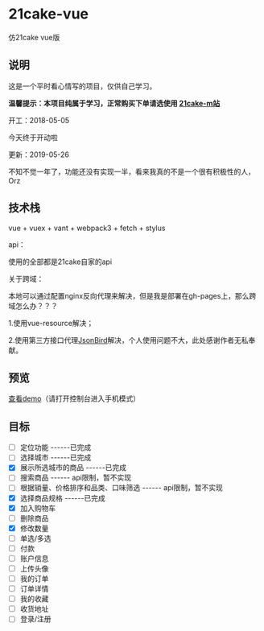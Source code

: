 # 21cake-vue
仿21cake vue版

## 说明

这是一个平时看心情写的项目，仅供自己学习。

**温馨提示：本项目纯属于学习，正常购买下单请选使用   [21cake-m站](https://m.21cake.com/)**

开工：2018-05-05

今天终于开动啦

更新：2019-05-26

不知不觉一年了，功能还没有实现一半，看来我真的不是一个很有积极性的人，Orz

## 技术栈
vue + vuex + vant + webpack3 + fetch + stylus

api：

使用的全部都是21cake自家的api

关于跨域：

本地可以通过配置nginx反向代理来解决，但是我是部署在gh-pages上，那么跨域怎么办？？？

1.使用vue-resource解决；

2.使用第三方接口代理[JsonBird](https://bird.ioliu.cn/)解决，个人使用问题不大，此处感谢作者无私奉献。


## 预览
[查看demo](https://superjiajia.github.io/21cake-vue/)（请打开控制台进入手机模式）

<!-- 建议您使用手机扫描下方的二维码
![21cake-qrcode-link](http://i67.tinypic.com/2lifw2u.png) -->

## 目标

- [ ] 定位功能 ------已完成
- [ ] 选择城市 ------已完成
- [x] 展示所选城市的商品 ------已完成
- [ ] 搜索商品 ------ api限制，暂不实现
- [ ] 根据销量、价格排序和品类、口味筛选 ------ api限制，暂不实现
- [x] 选择商品规格  ------已完成
- [x] 加入购物车
- [ ] 删除商品
- [x] 修改数量
- [ ] 单选/多选
- [ ] 付款
- [ ] 账户信息
- [ ] 上传头像
- [ ] 我的订单
- [ ] 订单详情
- [ ] 我的收藏
- [ ] 收货地址
- [ ] 登录/注册